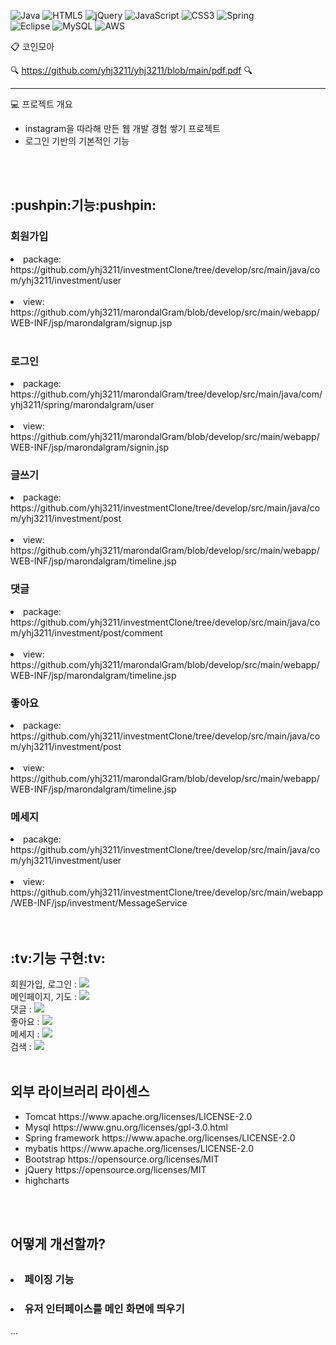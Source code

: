
![Java](https://img.shields.io/badge/java-%23ED8B00.svg?style=for-the-badge&logo=java&logoColor=white)
![HTML5](https://img.shields.io/badge/html5-%23E34F26.svg?style=for-the-badge&logo=html5&logoColor=white)
![jQuery](https://img.shields.io/badge/jquery-%230769AD.svg?style=for-the-badge&logo=jquery&logoColor=white)
![JavaScript](https://img.shields.io/badge/javascript-%23323330.svg?style=for-the-badge&logo=javascript&logoColor=%23F7DF1E)
![CSS3](https://img.shields.io/badge/css3-%231572B6.svg?style=for-the-badge&logo=css3&logoColor=white)
![Spring](https://img.shields.io/badge/spring-%236DB33F.svg?style=for-the-badge&logo=spring&logoColor=white)  
![Eclipse](https://img.shields.io/badge/Eclipse-FE7A16.svg?style=for-the-badge&logo=Eclipse&logoColor=white)
![MySQL](https://img.shields.io/badge/mysql-%2300f.svg?style=for-the-badge&logo=mysql&logoColor=white)
![AWS](https://img.shields.io/badge/AWS-%23FF9900.svg?style=for-the-badge&logo=amazon-aws&logoColor=white)

:clipboard: 코인모아

:mag: https://github.com/yhj3211/yhj3211/blob/main/pdf.pdf :mag:


<hr>

:computer: 프로젝트 개요

  <ul>
    <li>instagram을 따라해 만든 웹 개발 경험 쌓기 프로젝트</li>
    <li>로그인 기반의 기본적인 기능</li>
  </ul>
  
<br>
<br>

  <h2>:pushpin:기능:pushpin:</h2>

   <h3>회원가입</h3>
     <li>package: https://github.com/yhj3211/investmentClone/tree/develop/src/main/java/com/yhj3211/investment/user</li>
     <br>
     <li>view: https://github.com/yhj3211/marondalGram/blob/develop/src/main/webapp/WEB-INF/jsp/marondalgram/signup.jsp</li>
     <br>
    
   <h3>로그인</h3>
     <li>package: https://github.com/yhj3211/marondalGram/tree/develop/src/main/java/com/yhj3211/spring/marondalgram/user</li>
     <br>
     <li>view: https://github.com/yhj3211/marondalGram/blob/develop/src/main/webapp/WEB-INF/jsp/marondalgram/signin.jsp</li>
 
   <h3>글쓰기</h3>
     <li>package: https://github.com/yhj3211/investmentClone/tree/develop/src/main/java/com/yhj3211/investment/post</li>
     <br>
     <li>view: https://github.com/yhj3211/marondalGram/blob/develop/src/main/webapp/WEB-INF/jsp/marondalgram/timeline.jsp</li>
     
   <h3>댓글</h3>
     <li>package: https://github.com/yhj3211/investmentClone/tree/develop/src/main/java/com/yhj3211/investment/post/comment</li>
     <br>
     <li>view: https://github.com/yhj3211/marondalGram/blob/develop/src/main/webapp/WEB-INF/jsp/marondalgram/timeline.jsp</li>  
     
   <h3>좋아요</h3>
     <li>package: https://github.com/yhj3211/investmentClone/tree/develop/src/main/java/com/yhj3211/investment/post</li>
     <br>
     <li>view: https://github.com/yhj3211/marondalGram/blob/develop/src/main/webapp/WEB-INF/jsp/marondalgram/timeline.jsp</li> 
     
   <h3>메세지</h3> 
     <li>pacakge: https://github.com/yhj3211/investmentClone/tree/develop/src/main/java/com/yhj3211/investment/user</li>
     <br>
     <li>view: https://github.com/yhj3211/investmentClone/tree/develop/src/main/webapp/WEB-INF/jsp/investment/MessageService</li>
  
   <br>
   <br>
   
   <h2>:tv:기능 구현:tv:</h2>
   회원가입, 로그인 : <img src="https://user-images.githubusercontent.com/77193812/137452510-c92dc7db-93eb-41fc-a398-53dd730c97a1.gif">
   <br>
   메인페이지, 기도 : <img src="https://user-images.githubusercontent.com/77193812/137452606-a2be6287-d40b-4827-8d43-03469c340dc9.gif">
   <br>
   댓글 : <img src="https://user-images.githubusercontent.com/77193812/137452645-8aefe709-2ae3-41c7-9164-aab475cb72fd.gif">
   <br>
   좋아요 : <img src="https://user-images.githubusercontent.com/77193812/137452696-941113d9-e254-483b-9678-5238c96f4cda.gif">
   <br>
   메세지 : <img src="https://user-images.githubusercontent.com/77193812/137452764-96dfe2af-5862-4e74-a1c0-2ea01196ca0b.gif">
   <br>
   검색 : <img src="https://user-images.githubusercontent.com/77193812/137454556-789fad29-48b4-4401-b707-3ccfe31360c3.gif">

   <br>
   <br>
  
  <h2>외부 라이브러리 라이센스</h2>
    <ul>
     <li>Tomcat https://www.apache.org/licenses/LICENSE-2.0</li>
     <li>Mysql https://www.gnu.org/licenses/gpl-3.0.html</li>
     <li>Spring framework https://www.apache.org/licenses/LICENSE-2.0</li>
     <li>mybatis https://www.apache.org/licenses/LICENSE-2.0</li>
     <li>Bootstrap https://opensource.org/licenses/MIT</li>
     <li>jQuery https://opensource.org/licenses/MIT</li>
     <li>highcharts</li>
    </ul>
  <br>
  <br>
 
  <h2>어떻게 개선할까?<h2>
    <h3><li>페이징 기능</li></h3>
    <h3><li>유저 인터페이스를 메인 화면에 띄우기</li></h3>
    ...

